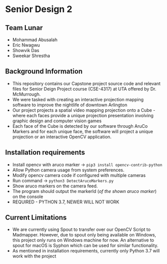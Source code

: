 # Senior Design 2

Team Lunar
------------
- Mohammad Abusalah
- Eric Nwagwu
- Showvik Das
- Sweekar Shrestha


Background Information
-----------------------
- This repository contains our Capstone project source code and relevant files for Senior Deign Project course (CSE-4317) at UTA offered by Dr. McMurrough.
- We were tasked with creating an interactive projection mapping software to improve the nightlife of downtown Arlington
- Our project projects a spatial video mapping projection onto a Cube - where each faces provide a unique projection presentation involving graphic design and computer vision games
- Each face of the Cube is detected by our software through AruCo Markers and for each unique face, the software will project a unique projection or an interactive OpenCV application.


Installation requirements
---------------------------
- Install opencv with aruco marker -> `pip3 install opencv-contrib-python`
- Allow Python camera usage from system preferences. 
- Modify opencv camera code if configured with multiple cameras
- Run command -> `python3 DetectArucoMarkers.py`
- Show aruco markers on the camera feed.
- The program should output the markerId (_of the shown aruco marker_) on the console
- REQUIRED - PYTHON 3.7, NEWER WILL NOT WORK


Current Limitations
---------------------
- We are currently using Spout to transfer over our OpenCV Script to Madmapper. However, due to spout only being available on Windows, this project only runs on Windows machine for now. An alternative to spout for macOS is Syphon which can be used for similar functionality. 
- As mentioned in installation requirements, currently only Python 3.7 will work with the project
